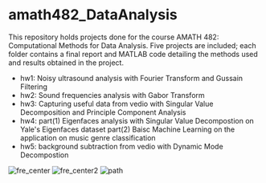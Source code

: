 # amath482_DataAnalysis
This repository holds projects done for the course AMATH 482: Computational Methods for Data Analysis. Five projects are included; each folder contains a final report and MATLAB code detailing the methods used and results obtained in the project.
- hw1: Noisy ultrasound analysis with Fourier Transform and Gussain Filtering 
- hw2: Sound frequencies analysis with Gabor Transform
- hw3: Capturing useful data from vedio with Singular Value Decomposition and Principle Component Analysis 
- hw4: part(1) Eigenfaces analysis with Singular Value Decompostion on Yale's Eigenfaces dataset 
       part(2) Baisc Machine Learning on the application on music genre classification
- hw5: background subtraction from vedio with Dynamic Mode Decompostion
       


![fre_center](https://user-images.githubusercontent.com/32350392/109906553-b6336380-7c6e-11eb-8290-580de85bce56.png)
![fre_center2](https://user-images.githubusercontent.com/32350392/109906559-b7fd2700-7c6e-11eb-9d3a-4d8339b77c4c.png)
![path](https://user-images.githubusercontent.com/32350392/109906561-b92e5400-7c6e-11eb-8922-ab4aaeaa3b6b.png)
